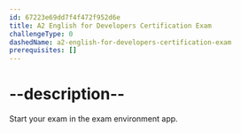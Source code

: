 ```yaml
---
id: 67223e69dd7f4f472f952d6e
title: A2 English for Developers Certification Exam
challengeType: 0
dashedName: a2-english-for-developers-certification-exam
prerequisites: []
---
```


# --description--

Start your exam in the exam environment app.
